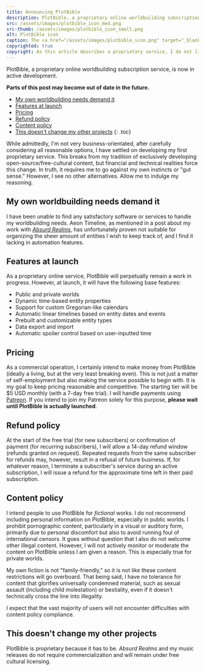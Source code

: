 ```yaml
---
title: Announcing PlotBible
description: PlotBible, a proprietary online worldbuilding subscription service, is now in active development
src: /assets/images/plotbible_icon_med.png
src-thumb: /assets/images/plotbible_icon_small.png
alt: PlotBible icon
caption: The <a href="/assets/images/plotbible_icon.png" target="_blank">icon</a> for PlotBible (CC BY 4.0)
copyrighted: true
copyright: As this article describes a proprietary service, I do not license it under Creative Commons. Full copyright applies (except for the now-old PlotBible icon above). © Schizoid&nbsp;Nightmares.
---
```


PlotBible, a proprietary online worldbuilding subscription service, is now in active development.

**Parts of this post may become out of date in the future.**

- [My own worldbuilding needs demand it](#my-own-worldbuilding-needs-demand-it)
- [Features at launch](#features-at-launch)
- [Pricing](#pricing)
- [Refund policy](#refund-policy)
- [Content policy](#content-policy)
- [This doesn't change my other projects](#this-doesnt-change-my-other-projects)
{: .toc}

While admittedly, I'm not very business-orientated, after carefully considering all reasonable options, I have settled on developing my first proprietary service. This breaks from my tradition of exclusively developing open-source/free-cultural content, but financial and technical realities force this change. In truth, it requires me to go against my own instincts or "gut sense." However, I see no other alternatives. Allow me to indulge my reasoning.

## My own worldbuilding needs demand it
I have been unable to find any satisfactory software or services to handle my worldbuilding needs. Aeon Timeline, as mentioned in a post about my work with <a href="https://absurdrealms.com/news/worldbuilding/" target="_blank"><i>Absurd Realms</i></a>, has unfortunately proven not suitable for organizing the sheer amount of entities I wish to keep track of, and I find it lacking in automation features.

## Features at launch
As a proprietary online service, PlotBible will perpetually remain a work in progress. However, at launch, it will have the following base features:

- Public and private worlds
- Dynamic time-based entity properties
- Support for custom Gregorian-like calendars
- Automatic linear timelines based on entity dates and events
- Prebuilt and customizable entity types
- Data export and import
- Automatic spoiler control based on user-inputted time

## Pricing
As a commercial operation, I certainly intend to make money from PlotBible (ideally a living, but at the very least breaking even). This is not just a matter of self-employment but also making the service possible to begin with. It is my goal to keep pricing reasonable and competitive. The starting tier will be $5 USD monthly (with a 7-day free trial). I will handle payments using <a href="https://www.patreon.com/schizoidnightmares" target="_blank">Patreon</a>. If you intend to join my Patreon solely for this purpose, **please wait until PlotBible is actually launched**.

## Refund policy
At the start of the free trial (for new subscribers) or confirmation of payment (for recurring subscribers), I will allow a 14-day refund window (refunds granted on request). Repeated requests from the same subscriber for refunds may, however, result in a refusal of future business. If, for whatever reason, I terminate a subscriber's service during an active subscription, I will issue a refund for the approximate time left in their paid subscription.

## Content policy
I intend people to use PlotBible for *fictional* works. I do not recommend including personal information on PlotBible, especially in public worlds. I prohibit pornographic content, particularly in a visual or auditory form, primarily due to personal discomfort but also to avoid running foul of international censors. It goes without question that I also do not welcome other illegal content. However, I will not actively monitor or moderate the content on PlotBible unless I am given a reason. This is especially true for private worlds.

My own fiction is not "family-friendly," so it is not like these content restrictions will go overboard. That being said, I have no tolerance for content that glorifies universally condemned material, such as sexual assault (including child molestation) or bestiality, even if it doesn't technically cross the line into illegality.

I expect that the vast majority of users will not encounter difficulties with content policy compliance.

## This doesn't change my other projects
PlotBible is proprietary because it has to be. *Absurd Realms* and my music releases do not require commercialization and will remain under free cultural licensing.